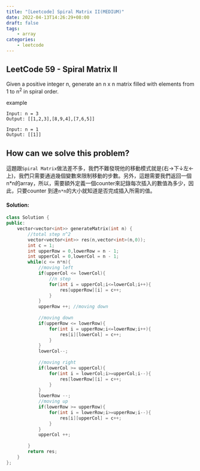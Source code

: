 ```yaml
---
title: "[Leetcode] Spiral Matrix II(MEDIUM)"
date: 2022-04-13T14:26:29+08:00
draft: false
tags:
    - array
categories:
    - leetcode
---
```


## LeetCode 59 -  Spiral Matrix II
Given a positive integer n, generate an n x n matrix filled with elements from 1 to n<sup>2</sup> in spiral order.

example
```
Input: n = 3
Output: [[1,2,3],[8,9,4],[7,6,5]]
```
```
Input: n = 1
Output: [[1]]
```

## How can we solve this problem?
這題跟`Spiral Matrix`做法差不多，我們不難發現他的移動模式就是(右→下↓左←上)，我們只需要通過幾個變數來限制移動的步數。另外，這題需要我們返回一個n*n的array，所以，需要額外定義一個counter來記錄每次插入的數值為多少，因此，只要counter 到達`n*n`的大小就知道是否完成插入所需的值。
<!-- First thing first, let's  think about how we can insert a number into an array spirally? Can we just simply set a boundary of row and column to limit its inserted direction? <span style="color:red">YES! You Can!</span> Let me explain how it works. According to the example, we can find out its moving pattern(`top-left to top-right`,`top-right to bottom-right`,`bottom-right to bottom-left` and `bottom-left to top left`), it always follows these 4 moving patterns, so that we can define a boundary of row and column to limit pointer moving to has inserted a number. Until reaching n<sup>2</sup>, it will break the loop and return the answer. -->

#### Solution:
<!-- 1. Define the upper boundary, lower boundary of row and column.
2. Follow the moving pattern(`top-left to top-right`,`top-right to bottom-right`,`bottom-right to bottom-left` and `bottom-left to top left`) and update upper boundary, lower boundary depending on what moving pattern it has done.
3. Until reaching n<sup>2</sup>, then return the answer -->


```c++
class Solution {
public:
    vector<vector<int>> generateMatrix(int n) {
        //total step n^2
        vector<vector<int>> res(n,vector<int>(n,0));
        int c = 1;
        int upperRow = 0,lowerRow = n - 1;
        int upperCol = 0,lowerCol = n - 1;
        while(c <= n*n){
            //moving left
            if(upperCol <= lowerCol){
                //n step
                for(int i = upperCol;i<=lowerCol;i++){
                    res[upperRow][i] = c++;
                }
            }
            upperRow ++; //moving down
            
            //moving down
            if(upperRow <= lowerRow){
                for(int i = upperRow;i<=lowerRow;i++){
                    res[i][lowerCol] = c++;
                }
            }
            lowerCol--;
            
            //moving right
            if(lowerCol >= upperCol){
                for(int i = lowerCol;i>=upperCol;i--){
                    res[lowerRow][i] = c++;
                }
            }
            lowerRow --;
            //moving up
            if(lowerRow >= upperRow){
                for(int i = lowerRow;i>=upperRow;i--){
                    res[i][upperCol] = c++;
                }
            }
            upperCol ++;
            
        }     
        return res;
    }
};
```


